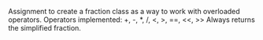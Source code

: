 Assignment to create a fraction class as a way to work with overloaded operators.
Operators implemented: +, -, *, /, <, >, ==, <<, >>
Always returns the simplified fraction.